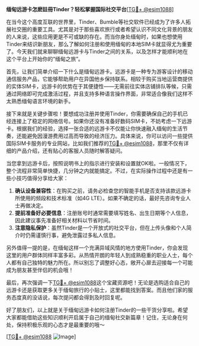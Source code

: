 **缅甸远游卡怎麽註冊Tinder？轻松掌握国际社交平台**[[TG💪+ @esim1088](https://t.me/s/esim1088)]

在当今这个高度互联的世界里，Tinder、Bumble等社交软件已经成为了许多人拓展社交圈的重要工具。尤其是对于那些喜欢旅行或者希望认识不同文化背景的朋友的人来说，这些应用更是不可或缺的存在。而当你身处缅甸时，如果也想使用Tinder来结识新朋友，那么了解如何注册和使用缅甸的本地SIM卡就显得尤为重要了。今天我们就来聊聊缅甸远游卡与Tinder之间的关系，以及怎样才能顺利地在这个平台上开始你的“缅甸之旅”。

首先，让我们简单介绍一下什么是缅甸远游卡。远游卡是一种专为游客设计的移动通信服务产品，它能够帮助用户在异国他乡保持联系。相较于购买当地运营商提供的实体SIM卡，远游卡的优势在于其便捷性——无需前往实体店铺排队等候，只需通过网络即可完成激活过程，并且支持多种语言操作界面，非常适合像我们这样不太熟悉缅甸语言环境的新手。

接下来就是关键步骤啦！要想成功注册并使用Tinder，你需要确保自己的手机已经连接上了稳定的网络信号。如果你还没有准备好数码SIM卡，不妨考虑一下远游卡。根据我们的经验，选择一张合适的远游卡不仅能让你快速融入缅甸的生活节奏，还能避免因漫游费用过高而导致的经济压力。具体来说，你可以访问一些提供国际SIM卡服务的专业网站，比如我们推荐的[TG💪+ @esim1088](https://t.me/s/esim1088)，那里不仅有详细的产品介绍，还有贴心的客服人员随时解答疑问。

当您拿到远游卡后，按照说明书上的指示进行安装和设置就OK啦。一般情况下，整个流程非常简单快捷，几分钟之内就能搞定。不过，在实际操作过程中还是有一些小技巧值得分享给大家：

1. **确认设备兼容性**：在购买之前，请务必检查您的智能手机是否支持该款远游卡所使用的频段和技术标准（如4G LTE）。如果不确定的话，最好先咨询专业人士再做决定。
2. **提前准备好必要信息**：注册账号时通常需要填写姓名、出生日期等个人信息，因此建议事先准备好相关材料以节省时间。
3. **注意隐私保护**：虽然Tinder是一个开放式的社交平台，但在上传头像和个人简介时仍需谨慎行事，避免泄露过多私人信息。

另外值得一提的是，在缅甸这样一个充满异域风情的地方使用Tinder，你会发现这里的用户群体同样丰富多彩。从热情开朗的年轻人到成熟稳重的职业人士，每个人都有自己独特的魅力所在。所以别忘了调整好心态，敞开心扉去迎接每一个可能成为朋友甚至伴侣的机会哦！

最后，再次强调一下[TG💪+ @esim1088](https://t.me/s/esim1088)这个宝藏资源吧！无论是选购适合自己的远游卡还是获取更多关于缅甸旅行的小贴士，这里都能找到答案。而且他们家的服务态度真的没话说，每次提问都会得到及时回复呢。

好了朋友们，以上就是关于缅甸远游卡如何注册Tinder的一些干货分享啦。希望大家都能借助这些知识顺利开启属于自己的缅甸社交新篇章！记住，无论身在何处，保持积极乐观的心态才是最重要的哦～

[[TG💪+ @esim1088](https://t.me/s/esim1088) ![Image](https://i.postimg.cc/4NQfJmqS/Snipaste-2025-05-13-00-14-12.png)]